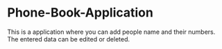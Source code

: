 # Phone-Book-Application
This is a application where you can add people name and their numbers. The entered data can be edited or deleted.
